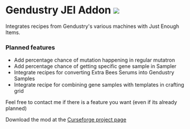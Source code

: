 # Gendustry JEI Addon [![](http://cf.way2muchnoise.eu/full_301364_downloads.svg)](https://minecraft.curseforge.com/projects/gendustry-jei-addon)

Integrates recipes from Gendustry's various machines with Just Enough Items.

### Planned features

<ul>
  <li> Add percentage chance of mutation happening in regular mutatron </li>
	<li> Add percentage chance of getting specific gene sample in Sampler </li>
	<li> Integrate recipes for converting Extra Bees Serums into Gendustry Samples <l/i>
	<li> Integrate recipe for combining gene samples with templates in crafting grid </li>
</ul>

Feel free to contact me if there is a feature you want (even if its already planned)

Download the mod at the [Curseforge project page](https://minecraft.curseforge.com/projects/gendustry-jei-addon)
